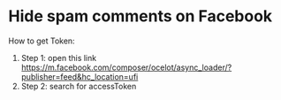 # Hide spam comments on Facebook
How to get Token:
1. Step 1: open this link https://m.facebook.com/composer/ocelot/async_loader/?publisher=feed&hc_location=ufi
2. Step 2: search for accessToken
